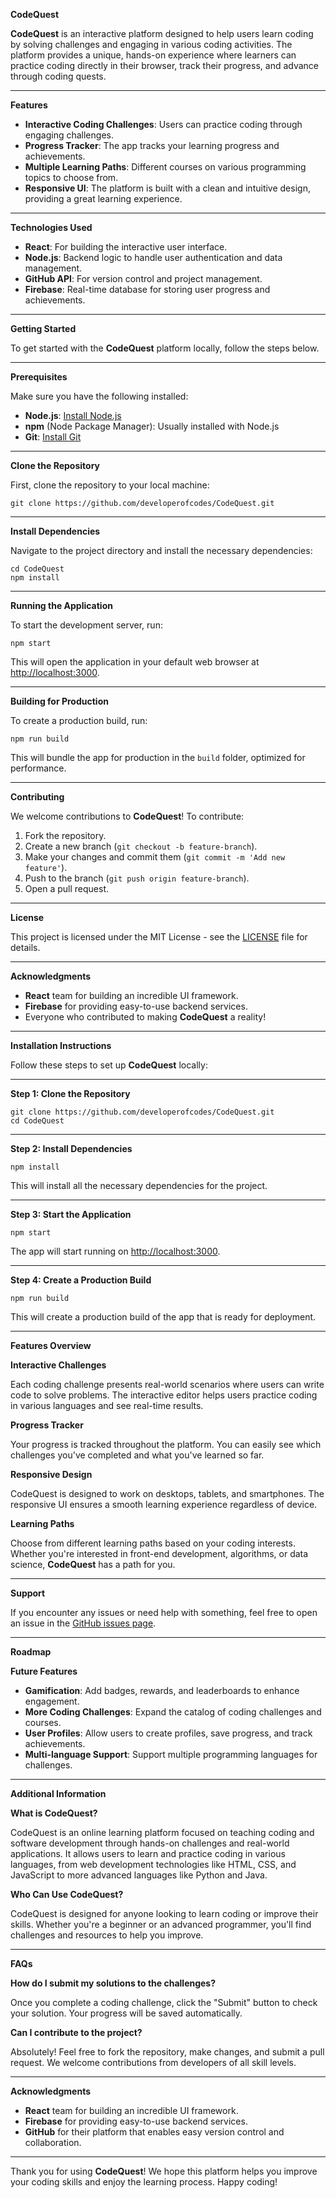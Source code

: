 **CodeQuest**

**CodeQuest** is an interactive platform designed to help users learn coding by solving challenges and engaging in various coding activities. The platform provides a unique, hands-on experience where learners can practice coding directly in their browser, track their progress, and advance through coding quests.

---

**Features**

- **Interactive Coding Challenges**: Users can practice coding through engaging challenges.
- **Progress Tracker**: The app tracks your learning progress and achievements.
- **Multiple Learning Paths**: Different courses on various programming topics to choose from.
- **Responsive UI**: The platform is built with a clean and intuitive design, providing a great learning experience.

---

**Technologies Used**

- **React**: For building the interactive user interface.
- **Node.js**: Backend logic to handle user authentication and data management.
- **GitHub API**: For version control and project management.
- **Firebase**: Real-time database for storing user progress and achievements.

---

**Getting Started**

To get started with the **CodeQuest** platform locally, follow the steps below.

---

**Prerequisites**

Make sure you have the following installed:

- **Node.js**: [Install Node.js](https://nodejs.org/)
- **npm** (Node Package Manager): Usually installed with Node.js
- **Git**: [Install Git](https://git-scm.com/)

---

**Clone the Repository**

First, clone the repository to your local machine:

```
git clone https://github.com/developerofcodes/CodeQuest.git
```

---

**Install Dependencies**

Navigate to the project directory and install the necessary dependencies:

```
cd CodeQuest
npm install
```

---

**Running the Application**

To start the development server, run:

```
npm start
```

This will open the application in your default web browser at [http://localhost:3000](http://localhost:3000).

---

**Building for Production**

To create a production build, run:

```
npm run build
```

This will bundle the app for production in the `build` folder, optimized for performance.

---

**Contributing**

We welcome contributions to **CodeQuest**! To contribute:

1. Fork the repository.
2. Create a new branch (`git checkout -b feature-branch`).
3. Make your changes and commit them (`git commit -m 'Add new feature'`).
4. Push to the branch (`git push origin feature-branch`).
5. Open a pull request.

---

**License**

This project is licensed under the MIT License - see the [LICENSE](LICENSE) file for details.

---

**Acknowledgments**

- **React** team for building an incredible UI framework.
- **Firebase** for providing easy-to-use backend services.
- Everyone who contributed to making **CodeQuest** a reality!

---

**Installation Instructions**

Follow these steps to set up **CodeQuest** locally:

---

**Step 1: Clone the Repository**

```
git clone https://github.com/developerofcodes/CodeQuest.git
cd CodeQuest
```

---

**Step 2: Install Dependencies**

```
npm install
```

This will install all the necessary dependencies for the project.

---

**Step 3: Start the Application**

```
npm start
```

The app will start running on [http://localhost:3000](http://localhost:3000).

---

**Step 4: Create a Production Build**

```
npm run build
```

This will create a production build of the app that is ready for deployment.

---

**Features Overview**

**Interactive Challenges**

Each coding challenge presents real-world scenarios where users can write code to solve problems. The interactive editor helps users practice coding in various languages and see real-time results.

**Progress Tracker**

Your progress is tracked throughout the platform. You can easily see which challenges you've completed and what you've learned so far.

**Responsive Design**

CodeQuest is designed to work on desktops, tablets, and smartphones. The responsive UI ensures a smooth learning experience regardless of device.

**Learning Paths**

Choose from different learning paths based on your coding interests. Whether you're interested in front-end development, algorithms, or data science, **CodeQuest** has a path for you.

---


**Support**

If you encounter any issues or need help with something, feel free to open an issue in the [GitHub issues page](https://github.com/developerofcodes/CodeQuest/issues).

---

**Roadmap**

**Future Features**

- **Gamification**: Add badges, rewards, and leaderboards to enhance engagement.
- **More Coding Challenges**: Expand the catalog of coding challenges and courses.
- **User Profiles**: Allow users to create profiles, save progress, and track achievements.
- **Multi-language Support**: Support multiple programming languages for challenges.

---

**Additional Information**

**What is CodeQuest?**

CodeQuest is an online learning platform focused on teaching coding and software development through hands-on challenges and real-world applications. It allows users to learn and practice coding in various languages, from web development technologies like HTML, CSS, and JavaScript to more advanced languages like Python and Java.

**Who Can Use CodeQuest?**

CodeQuest is designed for anyone looking to learn coding or improve their skills. Whether you're a beginner or an advanced programmer, you'll find challenges and resources to help you improve.

---

**FAQs**

**How do I submit my solutions to the challenges?**

Once you complete a coding challenge, click the "Submit" button to check your solution. Your progress will be saved automatically.

**Can I contribute to the project?**

Absolutely! Feel free to fork the repository, make changes, and submit a pull request. We welcome contributions from developers of all skill levels.

---

**Acknowledgments**

- **React** team for building an incredible UI framework.
- **Firebase** for providing easy-to-use backend services.
- **GitHub** for their platform that enables easy version control and collaboration.

---

Thank you for using **CodeQuest**! We hope this platform helps you improve your coding skills and enjoy the learning process. Happy coding!
